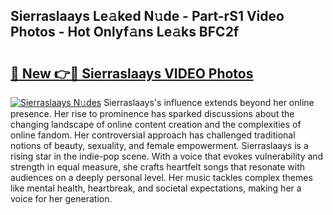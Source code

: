 ## Sierraslaays Le𝚊ked N𝚞de - Part-rS1 Video Photos - Hot Onlyf𝚊ns Le𝚊ks BFC2f

# <h2><a href="http://ab57903.deff.icu/?id=Sierraslaays">🔗 New 👉🔴 Sierraslaays VIDEO Photos</a></h2>

[![Sierraslaays N𝚞des](https://i.imgur.com/rIISA9y.gif)](http://ab57903.deff.icu/?id=Sierraslaays)
Sierraslaays's influence extends beyond her online presence. Her rise to prominence has sparked discussions about the changing landscape of online content creation and the complexities of online fandom. Her controversial approach has challenged traditional notions of beauty, sexuality, and female empowerment. Sierraslaays is a rising star in the indie-pop scene. With a voice that evokes vulnerability and strength in equal measure, she crafts heartfelt songs that resonate with audiences on a deeply personal level. Her music tackles complex themes like mental health, heartbreak, and societal expectations, making her a voice for her generation.
